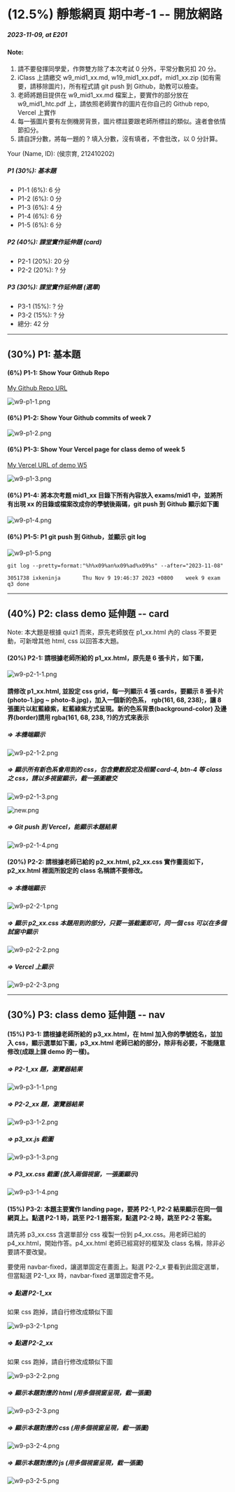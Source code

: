 # (12.5%) 靜態網頁 期中考-1 -- 開放網路

##### 2023-11-09, at E201

#### Note:

1. 請不要發揮同學愛，作弊雙方除了本次考試 0 分外，平常分數另扣 20 分。
2. iClass 上請繳交 w9_mid1_xx.md, w19_mid1_xx.pdf，mid1_xx.zip (如有需要，請移除圖片)，所有程式請 git push 到 Github，助教可以檢查。
3. 老師將題目提供在 w9_mid1_xx.md 檔案上，要實作的部分放在 w9_mid1_htc.pdf 上，請依照老師實作的圖片在你自己的 Github repo, Vercel 上實作
4. 每一張圖片要有左側機房背景，圖片標註要跟老師所標註的類似。違者會依情節扣分。
5. 請自評分數，將每一題的 ? 填入分數，沒有填者，不會批改，以 0 分計算。

Your (Name, ID): (侯宗育, 212410202)

##### P1 (30%): 基本題

- P1-1 (6%): 6 分
- P1-2 (6%): 0 分
- P1-3 (6%): 4 分
- P1-4 (6%): 6 分
- P1-5 (6%): 6 分

##### P2 (40%): 課堂實作延伸題 (card)

- P2-1 (20%): 20 分
- P2-2 (20%): ? 分

##### P3 (30%): 課堂實作延伸題 (選單)

- P3-1 (15%): ? 分
- P3-2 (15%): ? 分
- 總分: 42 分

---

## (30%) P1: 基本題

#### (6%) P1-1: Show Your Github Repo

[My Github Repo URL]()

![w9-p1-1.png](w9-p1-1.png)

#### (6%) P1-2: Show Your Github commits of week 7

![w9-p1-2.png](w9-p1-2.png)

#### (6%) P1-3: Show Your Vercel page for class demo of week 5

[My Vercel URL of demo W5]()

![w9-p1-3.png](w9-p1-3.png)

#### (6%) P1-4: 將本次考題 mid1_xx 目錄下所有內容放入 exams/mid1 中，並將所有出現 xx 的目錄或檔案改成你的學號後兩碼，git push 到 Github 顯示如下圖

![w9-p1-4.png](w9-p1-4.png)

#### (6%) P1-5: P1 git push 到 Github，並顯示 git log

![w9-p1-5.png](w9-p1-5.png)

```
git log --pretty=format:"%h%x09%an%x09%ad%x09%s" --after="2023-11-08"

3051738 ixkeninja       Thu Nov 9 19:46:37 2023 +0800    week 9 exam q3 done

```

---

## (40%) P2: class demo 延伸題 -- card

Note: 本大題是根據 quiz1 而來，原先老師放在 p1_xx.html 內的 class 不要更動，可新增其他 html, css 以回答本大題。

#### (20%) P2-1: 請根據老師所給的 p1_xx.html，原先是 6 張卡片，如下圖，

![w9-p2-1-1.png](w9-p2-1-1.png)

#### 請修改 p1_xx.html, 並設定 css grid，每一列顯示 4 張 cards，要顯示 8 張卡片 (photo-1.jpg ~ photo-8.jpg)，加入一個新的色系， rgb(161, 68, 238);，讓 8 張圖片以紅藍綠紫，紅藍綠紫方式呈現。新的色系背景(background-color) 及邊界(border)請用 rgba(161, 68, 238, ?)的方式來表示

##### => 本機端顯示

![w9-p2-1-2.png](w9-p2-1-2.png)

##### => 顯示所有新色系會用到的 css，包含變數設定及相關 card-4, btn-4 等 class 之 css，請以多視窗顯示，截一張圖繳交

![w9-p2-1-3.png](w9-p2-1-3.png)

![new.png](new.png)

##### => Git push 到 Vercel，能顯示本題結果

![w9-p2-1-4.png](w9-p2-1-4.png)

#### (20%) P2-2: 請根據老師已給的 p2_xx.html, p2_xx.css 實作畫面如下，p2_xx.html 裡面所設定的 class 名稱請不要修改。

##### => 本機端顯示

![w9-p2-2-1.png](w9-p2-2-1.png)

##### => 顯示 p2_xx.css 本題用到的部分，只要一張截圖即可，同一個 css 可以在多個試窗中顯示

![w9-p2-2-2.png](w9-p2-2-2.png)

##### => Vercel 上顯示

![w9-p2-2-3.png](w9-p2-2-3.png)

---

## (30%) P3: class demo 延伸題 -- nav

#### (15%) P3-1: 請根據老師所給的 p3_xx.html，在 html 加入你的學號姓名，並加入 css，顯示選單如下圖，p3_xx.html 老師已給的部分，除非有必要，不能隨意修改(成跟上課 demo 的一樣)。

##### => P2-1_xx 題，瀏覽器結果

![w9-p3-1-1.png](w9-p3-1-1.png)

##### => P2-2_xx 題，瀏覽器結果

![w9-p3-1-2.png](w9-p3-1-2.png)

##### => p3_xx.js 截圖

![w9-p3-1-3.png](w9-p3-1-3.png)

##### => P3_xx.css 截圖 (放入兩個視窗，一張圖顯示)

![w9-p3-1-4.png](w9-p3-1-4.png)

#### (15%) P3-2: 本題主要實作 landing page，要將 P2-1, P2-2 結果顯示在同一個網頁上。點選 P2-1 時，跳至 P2-1 題答案，點選 P2-2 時，跳至 P2-2 答案。

請先將 p3_xx.css 含選單部分 css 複製一份到 p4_xx.css。用老師已給的 p4_xx.html，開始作答。p4_xx.html 老師已經寫好的框架及 class 名稱，除非必要請不要改變。

要使用 navbar-fixed，讓選單固定在畫面上。點選 P2-2_x 要看到此固定選單，但當點選 P2-1_xx 時，navbar-fixed 選單固定會不見。

##### => 點選 P2-1_xx

如果 css 跑掉，請自行修改成類似下圖

![w9-p3-2-1.png](w9-p3-2-1.png)

##### => 點選 P2-2_xx

如果 css 跑掉，請自行修改成類似下圖

![w9-p3-2-2.png](w9-p3-2-2.png)

##### => 顯示本題對應的 html (用多個視窗呈現，截一張圖)

![w9-p3-2-3.png](w9-p3-2-3.png)

##### => 顯示本題對應的 css (用多個視窗呈現，截一張圖)

![w9-p3-2-4.png](w9-p3-2-4.png)

##### => 顯示本題對應的 js (用多個視窗呈現，截一張圖)

![w9-p3-2-5.png](w9-p3-2-5.png)
